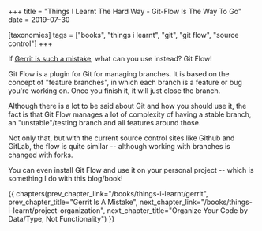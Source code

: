 +++
title = "Things I Learnt The Hard Way - Git-Flow Is The Way To Go"
date = 2019-07-30

[taxonomies]
tags = ["books", "things i learnt", "git", "git flow", "source control"]
+++

If [Gerrit is such a mistake](/books/thing-i-learnt/gerrit), what can you use
instead? Git Flow!

<!-- more -->

Git Flow is a plugin for Git for managing branches. It is based on the concept
of "feature branches", in which each branch is a feature or bug you're working
on. Once you finish it, it will just close the branch.

Although there is a lot to be said about Git and how you should use it, the
fact is that Git Flow manages a lot of complexity of having a stable branch,
an "unstable"/testing branch and all features around those.

Not only that, but with the current source control sites like Github and
GitLab, the flow is quite similar -- although working with branches is changed
with forks.

You can even install Git Flow and use it on your personal project -- which is
something I do with this blog/book!

{{ chapters(prev_chapter_link="/books/things-i-learnt/gerrit", prev_chapter_title="Gerrit Is A Mistake", next_chapter_link="/books/things-i-learnt/project-organization", next_chapter_title="Organize Your Code by Data/Type, Not Functionality") }}
